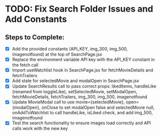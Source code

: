 # TODO: Fix Search Folder Issues and Add Constants

## Steps to Complete:
- [x] Add the provided constants (API_KEY, img_300, img_500, imagenotfound) at the top of SearchPage.jsx
- [x] Replace the environment variable API key with the API_KEY constant in the fetch call
- [x] Import useWatchlist hook in SearchPage.jsx for fetchMovieDetails and fetchTrailers
- [x] Add state for selectedMovie and modalOpen in SearchPage.jsx
- [x] Update SearchResults call to pass correct props: likedItems, handleLike (renamed from toggleLike), setSelectedMovie, setModalOpen, fetchMovieDetails, fetchTrailers, img_300, img_500, imagenotfound
- [x] Update MovieModal call to use movie={selectedMovie}, open={modalOpen}, onClose to set modalOpen false and selectedMovie null, onAddToWatchlist to call handleLike, isLiked check, and add img_500, imagenotfound
- [x] Test the search functionality to ensure images load correctly and API calls work with the new key
